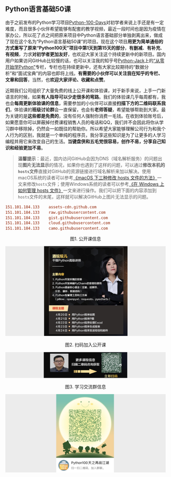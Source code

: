## Python语言基础50课

由于之前发布的Python学习项目[Python-100-Days](https://github.com/jackfrued/Python-100-Days)对初学者来说上手还是有一定难度，而且很多小伙伴希望能够有配套的教学视频，最近一段时间也是因为疫情在家办公，所以花了点之间把原来项目中Python语言基础部分单独剥离出来，做成了现在这个名为“Python语言基础50课”的项目。现在这个项目**用更为简单通俗的方式重写了原来“Python100天”项目中第1天到第15天的部分**，**有删减**、**有补充**、**有视频**，力求**对初学者更加友好**，也欢迎大家关注这个持续更新中的新项目。国内用户如果访问GitHub比较慢的话，也可以关注我的知乎号[Python-Jack](https://www.zhihu.com/people/jackfrued)上的[“从零开始学Python”](<https://zhuanlan.zhihu.com/c_1216656665569013760>)专栏，专栏也在持续更新中，还有大家比较期待的“数据分析”和“面试宝典”的内容也即将上线。**有需要的小伙伴可以关注我在知乎的专栏、文章和回答**，当然，也**欢迎大家评论、收藏和点赞**。

近期我们公司组织了大量免费的线上公开课和体验课，对于新手来说，上手一门新语言的时候，如果**有人指导可以少走很多的弯路**。我们的体验课几乎每周都有，我也会**每周更新体验课的信息**，需要参加的小伙伴可以直接**扫描下方的二维码联系我们**，体验课的**班级讨论群**会一直保留，也会有**老师答疑**，希望能够帮助到大家。最为关键的是**这些都是免费的**，没有任何人强制你消费一毛钱。在收到体验账号后，如果愿意你可以屏蔽掉付费课程销售人员的电话和QQ，我们并不会因此将你从学习群中移除掉，仍然会一如既往的帮助你。所以希望大家能够理解公司行为和我个人行为的区别，我就是一个单纯的程序员，我分享这些知识是为了让更多的人学习编程并用它来改变自己的生活。**当键盘侠和五毛党很容易，创作不易，分享自己知识和经验更加不易**。

> **温馨提示**：最近，国内访问GitHub会因为DNS（域名解析服务）的问题出现**图片无法显示**的情况，如果你也遇到了这样的问题，可以通过**修改本机的`hosts`文件**直接对GitHub的资源链接进行域名解析来加以解决。使用macOS系统的读者可以参考[《macOS 下三种修改 hosts 文件的方法》](<https://www.jianshu.com/p/752211238c1b>)一文来修改`hosts`文件；使用Windows系统的读者可以参考[《在 Windows 上如何管理 hosts 文件》](<https://sspai.com/post/43248>)一文来进行操作。我们可以把下面的内容添加到`hosts`文件的末尾，这样就可以解决GitHub上图片无法显示的问题。

```INI
151.101.184.133    assets-cdn.github.com
151.101.184.133    raw.githubusercontent.com
151.101.184.133    gist.githubusercontent.com
151.101.184.133    cloud.githubusercontent.com
151.101.184.133    camo.githubusercontent.com
```

<center>图1. 公开课信息</center>

![](res/open-course.png)

<center>图2. 扫码加入公开课</center>

![](res/qrcode.png)

<center>图3. 学习交流群信息</center>

![](res/qrcode-group.png)
